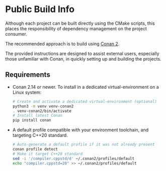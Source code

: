 # Public Build Info

Although each project can be built directly using the CMake scripts,
this places the responsibility of dependency management on the project consumer.

The recommended approach is to build using [Conan 2](https://conan.io/).

The provided instructions are designed to assist external users,
especially those unfamiliar with Conan, in quickly setting up and building the projects.

## Requirements

* Conan 2.14 or newer. To install in a dedicated virtual-environment on a Linux system:
    ```bash
    # Create and activate a dedicated virtual-environment (optional)
    python3 -m venv venv-conan2
    . venv-conan2/bin/activate
    # Install latest Conan
    pip install conan
    ```
* A default profile compatible with your environment toolchain, and targeting C++20 standard.
    ```bash
    # Auto-generate a default profile if it was not already present
    conan profile detect
    # Make it target C++20 standard
    sed -i '/compiler.cppstd/d' ~/.conan2/profiles/default
    echo "compiler.cppstd=20" >> ~/.conan2/profiles/default
    ```



